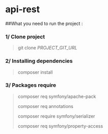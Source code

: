 # api-rest

##What you need to run the project :

### 1/ Clone project

> git clone *PROJECT_GIT_URL*

### 2/ Installing dependencies

> composer install

### 3/ Packages require

> composer req symfony/apache-pack
>
> composer req annotations
>
> composer require symfony/serializer
>
> composer req symfony/property-access


